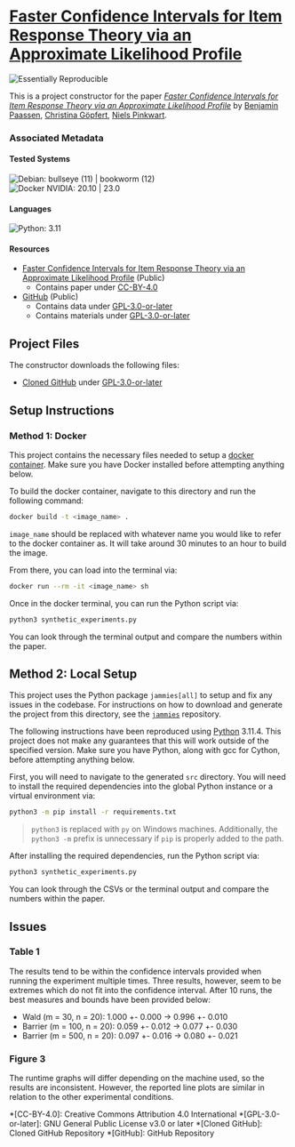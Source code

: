 # [Faster Confidence Intervals for Item Response Theory via an Approximate Likelihood Profile](https://doi.org/10.5281/zenodo.6852950)

![Essentially Reproducible](https://img.shields.io/badge/Status-Essentially%20Reproducible-green)

This is a project constructor for the paper [*Faster Confidence Intervals for Item Response Theory via an Approximate Likelihood Profile*](https://doi.org/10.5281/zenodo.6852950) by [Benjamin Paassen](https://orcid.org/0000-0002-3899-2450), [Christina Göpfert](https://orcid.org/0000-0003-2517-4907), [Niels Pinkwart](https://orcid.org/0000-0001-7076-9737).

### Associated Metadata

#### Tested Systems

![Debian: bullseye (11) | bookworm (12)](https://img.shields.io/badge/Debian-bullseye%20%2811%29%20%7C%20bookworm%20%2812%29-informational)  
![Docker NVIDIA: 20.10 | 23.0](https://img.shields.io/badge/Docker%20NVIDIA-20.10%20%7C%2023.0-informational)  

#### Languages
![Python: 3.11](https://img.shields.io/badge/Python-3.11-informational)  

#### Resources

* [Faster Confidence Intervals for Item Response Theory via an Approximate Likelihood Profile](https://doi.org/10.5281/zenodo.6852950) (Public)
    * Contains paper under [CC-BY-4.0](https://creativecommons.org/licenses/by/4.0/)
* [GitHub](https://github.com/bpaassen/ability_bounds) (Public)
    * Contains data under [GPL-3.0-or-later](https://spdx.org/licenses/GPL-3.0-or-later.html)
    * Contains materials under [GPL-3.0-or-later](https://spdx.org/licenses/GPL-3.0-or-later.html)

## Project Files

The constructor downloads the following files: 
* [Cloned GitHub](https://github.com/ahaim5357/ability_bounds) under [GPL-3.0-or-later](https://spdx.org/licenses/GPL-3.0-or-later.html)

## Setup Instructions

### Method 1: Docker

This project contains the necessary files needed to setup a [docker container][docker]. Make sure you have Docker installed before attempting anything below. 

To build the docker container, navigate to this directory and run the following command:

```sh
docker build -t <image_name> .
```

`image_name` should be replaced with whatever name you would like to refer to the docker container as. It will take around 30 minutes to an hour to build the image.

From there, you can load into the terminal via:

```sh
docker run --rm -it <image_name> sh
```

Once in the docker terminal, you can run the Python script via:

```sh
python3 synthetic_experiments.py
```

You can look through the terminal output and compare the numbers within the paper.

## Method 2: Local Setup

This project uses the Python package `jammies[all]` to setup and fix any issues in the codebase. For instructions on how to download and generate the project from this directory, see the [`jammies`][jammies] repository.

The following instructions have been reproduced using [Python][python] 3.11.4. This project does not make any guarantees that this will work outside of the specified version. Make sure you have Python, along with gcc for Cython, before attempting anything below.

First, you will need to navigate to the generated `src` directory. You will need to install the required dependencies into the global Python instance or a virtual environment via:

```sh
python3 -m pip install -r requirements.txt
```

> `python3` is replaced with `py` on Windows machines. Additionally, the `python3 -m` prefix is unnecessary if `pip` is properly added to the path.

After installing the required dependencies, run the Python script via:

```sh
python3 synthetic_experiments.py
```

You can look through the CSVs or the terminal output and compare the numbers within the paper.

[docker]: https://www.docker.com/
[jammies]: https://github.com/ahaim5357/jammies
[java]: https://adoptium.net/temurin/releases/?version=17
[hadoop]: http://apache.github.io/hadoop/
[python]: https://www.python.org/

## Issues

### Table 1

The results tend to be within the confidence intervals provided when running the experiment multiple times. Three results, however, seem to be extremes which do not fit into the confidence interval. After 10 runs, the best measures and bounds have been provided below:

* Wald (m = 30, n = 20): 1.000 +- 0.000 -> 0.996 +- 0.010
* Barrier (m = 100, n = 20): 0.059 +- 0.012 -> 0.077 +- 0.030
* Barrier (m = 500, n = 20): 0.097 +- 0.016 -> 0.080 +- 0.021

### Figure 3

The runtime graphs will differ depending on the machine used, so the results are inconsistent. However, the reported line plots are similar in relation to the other experimental conditions.

*[CC-BY-4.0]: Creative Commons Attribution 4.0 International
*[GPL-3.0-or-later]: GNU General Public License v3.0 or later
*[Cloned GitHub]: Cloned GitHub Repository
*[GitHub]: GitHub Repository
